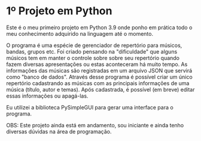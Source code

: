 # 1º Projeto em Python
Este é o meu primeiro projeto em Python 3.9 onde ponho em prática todo o meu conhecimento adquirido na linguagem até o momento.

   O programa é uma espécie de gerenciador de repertório para músicos, bandas, grupos etc.
   Foi criado pensando na "dificuldade" que alguns músicos tem em manter o controle sobre
sobre seu repertório quando fazem diversas apresentações ou estas aconteceram há muito tempo.
   As informações das músicas são registradas em um arquivo JSON que servirá como "banco de dados".
   Através desse programa é possível criar um único repertório cadastrando as músicas com as principais
informações de uma música (título, autor e temas).
   Após cadastrada, é possível (em breve) editar essas informações ou apagá-las.
   
   Eu utilizei a biblioteca PySimpleGUI para gerar uma interface para o programa.
   
   OBS: Este projeto ainda está em andamento, sou iniciante e ainda tenho diversas dúvidas na área de programação.
